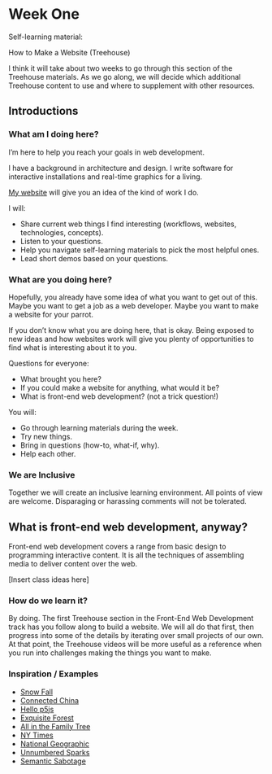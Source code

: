 # Week One

Self-learning material:

How to Make a Website (Treehouse)

I think it will take about two weeks to go through this section of the Treehouse materials. As we go along, we will decide which additional Treehouse content to use and where to supplement with other resources.

## Introductions

### What am I doing here?

I’m here to help you reach your goals in web development.

I have a background in architecture and design. I write software for interactive installations and real-time graphics for a living.

[My website](http://sansumbrella.com/) will give you an idea of the kind of work I do.

I will:
- Share current web things I find interesting (workflows, websites, technologies, concepts).
- Listen to your questions.
- Help you navigate self-learning materials to pick the most helpful ones.
- Lead short demos based on your questions.

### What are you doing here?

Hopefully, you already have some idea of what you want to get out of this. Maybe you want to get a job as a web developer. Maybe you want to make a website for your parrot.

If you don’t know what you are doing here, that is okay. Being exposed to new ideas and how websites work will give you plenty of opportunities to find what is interesting about it to you.

Questions for everyone:
- What brought you here?
- If you could make a website for anything, what would it be?
- What is front-end web development? (not a trick question!)

You will:
- Go through learning materials during the week.
- Try new things.
- Bring in questions (how-to, what-if, why).
- Help each other.

### We are Inclusive

Together we will create an inclusive learning environment. All points of view are welcome. Disparaging or harassing comments will not be tolerated.

## What is front-end web development, anyway?

Front-end web development covers a range from basic design to programming interactive content. It is all the techniques of assembling media to deliver content over the web.

[Insert class ideas here]

### How do we learn it?

By doing. The first Treehouse section in the Front-End Web Development track has you follow along to build a website. We will all do that first, then progress into some of the details by iterating over small projects of our own. At that point, the Treehouse videos will be more useful as a reference when you run into challenges making the things you want to make.

### Inspiration / Examples

- [Snow Fall](http://www.nytimes.com/projects/2012/snow-fall)
- [Connected China](http://china.fathom.info/)
- [Hello p5js](http://hello.p5js.org/)
- [Exquisite Forest](http://www.exquisiteforest.com/)
- [All in the Family Tree](http://fathom.info/allinthefamilytree/)
- [NY Times](http://www.nytimes.com/)
- [National Geographic](http://www.nationalgeographic.com/)
- [Unnumbered Sparks](http://www.unnumberedsparks.com/)
- [Semantic Sabotage](http://sabotage.sosolimited.com/)
